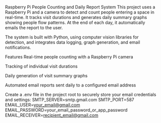 Raspberry Pi People Counting and Daily Report System
This project uses a Raspberry Pi and a camera to detect and count people entering a space in real-time. It tracks visit durations and generates daily summary graphs showing people flow patterns. At the end of each day, it automatically emails the report to the user.

The system is built with Python, using computer vision libraries for detection, and integrates data logging, graph generation, and email notifications.

Features
Real-time people counting with a Raspberry Pi camera

Tracking of individual visit durations

Daily generation of visit summary graphs

Automated email reports sent daily to a configured email address

Create a .env file in the project root to securely store your email credentials and settings:
SMTP_SERVER=smtp.gmail.com
SMTP_PORT=587
EMAIL_USER=your_email@gmail.com
EMAIL_PASSWORD=your_email_password_or_app_password
EMAIL_RECEIVER=recipient_email@gmail.com
